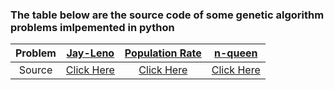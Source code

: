 ### The table below are the source code of some genetic algorithm problems imlpemented in python


| Problem 	         | [Jay-Leno](Jay-Leno/) 	            | [Population Rate](Population-Rate) 	| [n-queen](n-queen) 	   |
|:---------:	     |:------:|:---------------:	        |:---------:|
| Source  	         |   [Click Here](Jay-Leno/main.py)     |       [Click Here](Population-Rate/birth_deaths.ipynb)          	|     [Click Here](https://colab.research.google.com/drive/1W56FIfJeZliSm6a0HNqngSnf-t_1Yl0u?usp=sharing)    	|